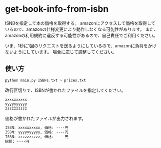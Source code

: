 # get-book-info-from-isbn
ISNBを指定して本の価格を取得する。
amazonにアクセスして価格を取得しているので、amazonの仕様変更により動作しなくなる可能性があります。
また、amazonの利用規約に違反する可能性があるので、自己責任でご利用ください。

いま、1秒に1回のリクエストを送るようにしているので、amazonに負荷をかけないようにしています。
場合に応じて調整してください。

## 使い方
```python
python main.py ISBNs.txt > prices.txt
```
改行区切りで、ISBNが書かれたファイルを指定してください。
```txt:ISBNs.txt
xxxxxxxxxx
yyyyyyyyyy
zzzzzzzzzz
```
価格が書かれたファイルが出力されます。
```txt:prices.txt
ISBN: xxxxxxxxxx, 価格: ----円
ISBN: yyyyyyyyyy, 価格: ----円
ISBN: zzzzzzzzzz, 価格: ----円
総額: ----円
```


